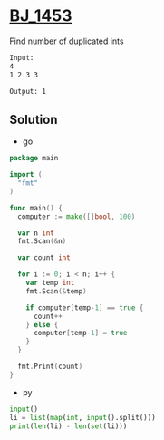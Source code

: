# [BJ_1453](https://acmicpc.net/problem/1453)

Find number of duplicated ints

```txt
Input:
4
1 2 3 3

Output: 1
```

## Solution

* go

```go
package main

import (
  "fmt"
)

func main() {
  computer := make([]bool, 100)

  var n int
  fmt.Scan(&n)

  var count int

  for i := 0; i < n; i++ {
    var temp int
    fmt.Scan(&temp)

    if computer[temp-1] == true {
      count++
    } else {
      computer[temp-1] = true
    }
  }

  fmt.Print(count)
}
```

* py

```py
input()
li = list(map(int, input().split()))
print(len(li) - len(set(li)))
```
